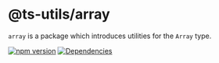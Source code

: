 # @ts-utils/array

`array` is a package which introduces utilities for the `Array` type.

[![npm version](https://badge.fury.io/js/%40ts-utils%2Farray.svg)](https://badge.fury.io/js/%40ts-utils%2Fts-array)
[![Dependencies](https://david-dm.org/tnc1997/ts-utils%3Fpath%3Dlibraries%2Farray.svg)](https://david-dm.org/tnc1997/ts-utils?path=libraries/array)
